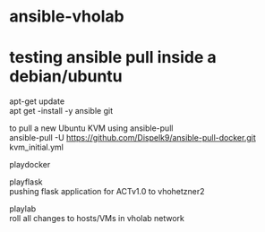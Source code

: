 # ansible-vholab<br />
# testing ansible pull inside a debian/ubuntu<br />
apt-get update<br />
apt get -install -y ansible git<br />

to pull a new Ubuntu KVM using ansible-pull<br />
ansible-pull -U https://github.com/Dispelk9/ansible-pull-docker.git kvm_initial.yml<br />


playdocker<br />


playflask<br />
pushing flask application for ACTv1.0 to vhohetzner2<br />

playlab<br />
roll all changes to hosts/VMs in vholab network<br />
